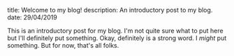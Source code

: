 title: Welcome to my blog!
description: An introductory post to my blog.
date: 29/04/2019

This is an introductory post for my blog. 
I'm not quite sure what to put here but I'll definitely put something.
Okay, definitely is a strong word. 
I *might* put something.
But for now, that's all folks.